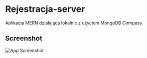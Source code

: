 # Rejestracja-server

Aplikacja MERN działająca lokalnie z użyciem MongoDB Compass

## Screenshot

![App Screenshot](https://user-images.githubusercontent.com/105987428/202423212-26783910-f498-48b0-a8c1-c8eea345e968.png)
